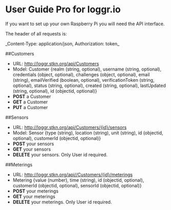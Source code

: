 # User Guide Pro for loggr.io

If you want to set up your own Raspberry Pi you will need the API interface.

The header of all requests is:
<p>_Content-Type: application/json, Authorization: token_ </p>

##Customers
* URL: http://loggr.stkn.org/api/Customers
* Model: Customer {realm (string, optional), username (string, optional), credentials (object, optional), challenges (object, optional), email (string),
emailVerified (boolean, optional), verificationToken (string, optional), status (string, optional), created (string, optional), lastUpdated (string, optional), id (objectid, optional)}
* __POST__ a Customer
* __GET__ a Customer
* __PUT__ a Customer

##Sensors
* URL: http://loggr.stkn.org/api/Customers/{id}/sensors
* Model: Sensor {type (string), location (string), unit (string), id (objectid, optional), customerId (objectid, optional)}
*  __POST__ your sensors
* __GET__ your sensors
* __DELETE__ your sensors. Only User id required.

##Meterings
* URL: http://loggr.stkn.org/api//Customers/{id}/meterings
* Metering {value (number), time (string), id (objectid, optional), customerId (objectid, optional), sensorId (objectid, optional)}
*  __POST__ your meterings
* __GET__ your meterings
* __DELETE__ your meterings. Only User id required.
